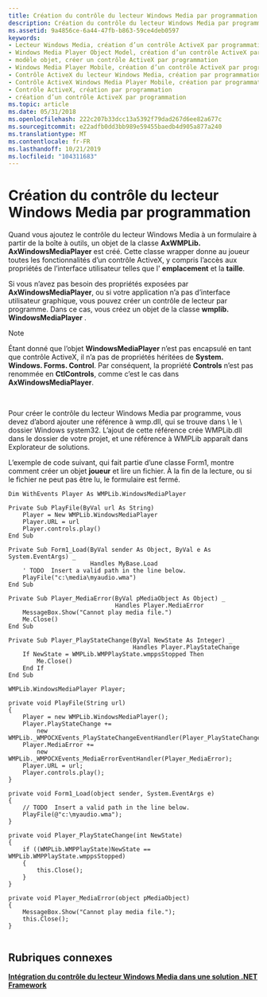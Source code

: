 ```yaml
---
title: Création du contrôle du lecteur Windows Media par programmation
description: Création du contrôle du lecteur Windows Media par programmation
ms.assetid: 9a4856ce-6a44-47fb-b863-59ce4deb0597
keywords:
- Lecteur Windows Media, création d’un contrôle ActiveX par programmation
- Windows Media Player Object Model, création d’un contrôle ActiveX par programmation
- modèle objet, créer un contrôle ActiveX par programmation
- Windows Media Player Mobile, création d’un contrôle ActiveX par programmation
- Contrôle ActiveX du lecteur Windows Media, création par programmation
- Contrôle ActiveX Windows Media Player Mobile, création par programmation
- Contrôle ActiveX, création par programmation
- création d’un contrôle ActiveX par programmation
ms.topic: article
ms.date: 05/31/2018
ms.openlocfilehash: 222c207b33dcc13a5392f79dad267d6ee82a677c
ms.sourcegitcommit: e22adfb0dd3bb989e59455baedb4d905a877a240
ms.translationtype: MT
ms.contentlocale: fr-FR
ms.lasthandoff: 10/21/2019
ms.locfileid: "104311683"
---
```

# <a name="creating-the-windows-media-player-control-programmatically"></a>Création du contrôle du lecteur Windows Media par programmation

Quand vous ajoutez le contrôle du lecteur Windows Media à un formulaire à partir de la boîte à outils, un objet de la classe **AxWMPLib. AxWindowsMediaPlayer** est créé. Cette classe wrapper donne au joueur toutes les fonctionnalités d’un contrôle ActiveX, y compris l’accès aux propriétés de l’interface utilisateur telles que l' **emplacement** et la **taille**.

Si vous n’avez pas besoin des propriétés exposées par **AxWindowsMediaPlayer**, ou si votre application n’a pas d’interface utilisateur graphique, vous pouvez créer un contrôle de lecteur par programme. Dans ce cas, vous créez un objet de la classe **wmplib. WindowsMediaPlayer** .

> [!Note]  
> Étant donné que l’objet **WindowsMediaPlayer** n’est pas encapsulé en tant que contrôle ActiveX, il n’a pas de propriétés héritées de **System. Windows. Forms. Control**. Par conséquent, la propriété **Controls** n’est pas renommée en **CtlControls**, comme c’est le cas dans **AxWindowsMediaPlayer**.

 

Pour créer le contrôle du lecteur Windows Media par programme, vous devez d’abord ajouter une référence à wmp.dll, qui se trouve dans \\ le \\ dossier Windows system32. L’ajout de cette référence crée WMPLib.dll dans le dossier de votre projet, et une référence à WMPLib apparaît dans Explorateur de solutions.

L’exemple de code suivant, qui fait partie d’une classe Form1, montre comment créer un objet **joueur** et lire un fichier. À la fin de la lecture, ou si le fichier ne peut pas être lu, le formulaire est fermé.


```VB
Dim WithEvents Player As WMPLib.WindowsMediaPlayer

Private Sub PlayFile(ByVal url As String)
    Player = New WMPLib.WindowsMediaPlayer
    Player.URL = url
    Player.controls.play()
End Sub

Private Sub Form1_Load(ByVal sender As Object, ByVal e As System.EventArgs) _
                       Handles MyBase.Load
    ' TODO  Insert a valid path in the line below.
    PlayFile("c:\media\myaudio.wma")
End Sub

Private Sub Player_MediaError(ByVal pMediaObject As Object) _
                              Handles Player.MediaError
    MessageBox.Show("Cannot play media file.")
    Me.Close()
End Sub

Private Sub Player_PlayStateChange(ByVal NewState As Integer) _
                                   Handles Player.PlayStateChange
    If NewState = WMPLib.WMPPlayState.wmppsStopped Then
        Me.Close()
    End If
End Sub

```




```CSharp
WMPLib.WindowsMediaPlayer Player;

private void PlayFile(String url)
{
    Player = new WMPLib.WindowsMediaPlayer();
    Player.PlayStateChange += 
        new WMPLib._WMPOCXEvents_PlayStateChangeEventHandler(Player_PlayStateChange);
    Player.MediaError += 
        new WMPLib._WMPOCXEvents_MediaErrorEventHandler(Player_MediaError);
    Player.URL = url;
    Player.controls.play();
}

private void Form1_Load(object sender, System.EventArgs e)
{
    // TODO  Insert a valid path in the line below.
    PlayFile(@"c:\myaudio.wma");
}

private void Player_PlayStateChange(int NewState)
{
    if ((WMPLib.WMPPlayState)NewState == WMPLib.WMPPlayState.wmppsStopped)
    {
        this.Close();
    }
}

private void Player_MediaError(object pMediaObject)
{
    MessageBox.Show("Cannot play media file.");
    this.Close();
}


```



## <a name="related-topics"></a>Rubriques connexes

<dl> <dt>

[**Intégration du contrôle du lecteur Windows Media dans une solution .NET Framework**](using-the-windows-media-player-control-in-a--net-framework-solution.md)
</dt> </dl>

 

 




